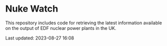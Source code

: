 # Nuke Watch

This repository includes code for retrieving the latest information available on the output of EDF nuclear power plants in the UK.

Last updated: 2023-08-27 16:08